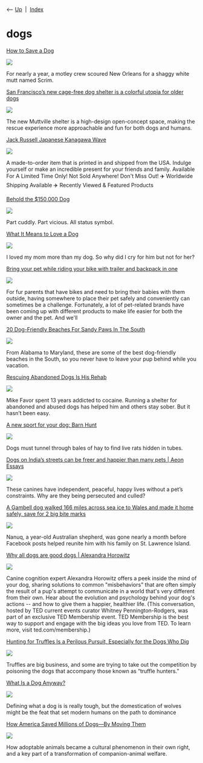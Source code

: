<div class="nav">

⟵ [Up](index.html)  \|  [Index](index.html)

</div>

# dogs

<div class="cards">

<div class="card">

<div class="card-title">

[How to Save a
Dog](https://www.newyorker.com/news/the-weekend-essay/how-to-save-a-dog)

</div>

<div class="card-image">

[![](https://media.newyorker.com/photos/67fd592b311129d534efd247/16:9/w_1280,c_limit/The%20New%20Yorker%20Edit%20%20(1).jpg)](https://www.newyorker.com/news/the-weekend-essay/how-to-save-a-dog)

</div>

For nearly a year, a motley crew scoured New Orleans for a shaggy white
mutt named Scrim.

</div>

<div class="card">

<div class="card-title">

[San Francisco’s new cage-free dog shelter is a colorful utopia for
older
dogs](https://www.fastcompany.com/91199968/new-muttville-shelter?amp;utm_campaign=rss+fastcompany&utm_content=rss&utm_medium=feed&utm_source=rss&partner=rss)

</div>

<div class="card-image">

[![](https://images.fastcompany.com/image/upload/f_webp,q_auto,c_fit/wp-cms-2/2024/10/01-91199968-muttville-dog-shelter.jpg)](https://www.fastcompany.com/91199968/new-muttville-shelter?amp;utm_campaign=rss+fastcompany&utm_content=rss&utm_medium=feed&utm_source=rss&partner=rss)

</div>

The new Muttville shelter is a high-design open-concept space, making
the rescue experience more approachable and fun for both dogs and
humans.

</div>

<div class="card">

<div class="card-title">

[Jack Russell Japanese Kanagawa
Wave](https://gearswares.com/jack-russell-japanese-kanagawa-wave?c=Black&p=FRONT&s=ceramic-15)

</div>

<div class="card-image">

[![](https://banksy.gearint.com/socialshare?overlayPath=https%3A%2F%2Fgearlaunch-product-images-secure.imgix.net%2Fimg%2Fproduct%2FFifteenOunceMugWhite_FRONT-v1_591a745a09.png%3Fs%3Ddf08989ebfb54c53e0a89e25fbdf20b1&artPath=https%3A%2F%2Fgearlaunch-prod-imgix-secure.imgix.net%2F9bab12e9-5bf9-41f0-9ca0-fc6b024e9bb6%3Ffit%3Dclamp%26ixlib%3Djava-1.1.0%26s%3D11726170907133685c52da45a27500b2&offsetX=248&offsetY=158&imageWidth=348&bgColor=000000&mockupWidth=700&socialshareWidth=1415&socialshareHeight=741&socialshareOffset=357&allowOverflow=false)](https://gearswares.com/jack-russell-japanese-kanagawa-wave?c=Black&p=FRONT&s=ceramic-15)

</div>

A made-to-order item that is printed in and shipped from the USA.
Indulge yourself or make an incredible present for your friends and
family. Available For A Limited Time Only! Not Sold Anywhere! Don't Miss
Out! ✈️ Worldwide Shipping Available ✈️ Recently Viewed & Featured
Products

</div>

<div class="card">

<div class="card-title">

[Behold the \$150,000
Dog](https://nymag.com/intelligencer/article/why-are-svalinn-dogs-so-expensive.html)

</div>

<div class="card-image">

[![](https://pyxis.nymag.com/v1/imgs/587/b5b/00ecc471cbb4d626debf3f6197d3c7eb27-Svalinn-Dogs-Wells.1x.rsocial.w1200.jpg)](https://nymag.com/intelligencer/article/why-are-svalinn-dogs-so-expensive.html)

</div>

Part cuddly. Part vicious. All status symbol.

</div>

<div class="card">

<div class="card-title">

[What It Means to Love a
Dog](https://www.theatlantic.com/ideas/archive/2024/04/dogland-tommy-tomlinson-book-excerpt/678157)

</div>

<div class="card-image">

[![](https://cdn.theatlantic.com/thumbor/YTlALnNsXqTBUI-jL8FGOrrtd_k=/0x102:4792x2598/1200x625/media/img/mt/2024/04/HR_NN11596397_/original.jpg)](https://www.theatlantic.com/ideas/archive/2024/04/dogland-tommy-tomlinson-book-excerpt/678157)

</div>

I loved my mom more than my dog. So why did I cry for him but not for
her?

</div>

<div class="card">

<div class="card-title">

[Bring your pet while riding your bike with trailer and backpack in
one](https://www.yankodesign.com/2024/03/29/bring-your-pet-while-riding-your-bike-with-trailer-and-backpack-in-one)

</div>

<div class="card-image">

[![](https://www.yankodesign.com/images/design_news/2024/03/bring-your-pet-while-riding-your-bike-with-trailer-and-backpack-in-one/1.jpg)](https://www.yankodesign.com/2024/03/29/bring-your-pet-while-riding-your-bike-with-trailer-and-backpack-in-one)

</div>

For fur parents that have bikes and need to bring their babies with them
outside, having somewhere to place their pet safely and conveniently can
sometimes be a challenge. Fortunately, a lot of pet-related brands have
been coming up with different products to make life easier for both the
owner and the pet. And we'll

</div>

<div class="card">

<div class="card-title">

[20 Dog-Friendly Beaches For Sandy Paws In The
South](https://www.southernliving.com/dog-friendly-beaches-6529812)

</div>

<div class="card-image">

[![](https://www.southernliving.com/thmb/XlBUm05GWhiKThEfxhCaqZOk7pM=/1500x0/filters:no_upscale():max_bytes(150000):strip_icc()/GettyImages-1183105036-1-2000-65c26257bc654297901f1a0696dfd008.jpg)](https://www.southernliving.com/dog-friendly-beaches-6529812)

</div>

From Alabama to Maryland, these are some of the best dog-friendly
beaches in the South, so you never have to leave your pup behind while
you vacation.

</div>

<div class="card">

<div class="card-title">

[Rescuing Abandoned Dogs Is His
Rehab](https://www.nytimes.com/2024/02/23/nyregion/dog-shelter-freedom-house-rehab.html)

</div>

<div class="card-image">

[![](https://static01.nyt.com/images/2024/02/25/nyregion/25dogrescue-promo-pbwf/00dogrescue-promo-pbwf-largeHorizontalJumbo.jpg)](https://www.nytimes.com/2024/02/23/nyregion/dog-shelter-freedom-house-rehab.html)

</div>

Mike Favor spent 13 years addicted to cocaine. Running a shelter for
abandoned and abused dogs has helped him and others stay sober. But it
hasn’t been easy.

</div>

<div class="card">

<div class="card-title">

[A new sport for your dog: Barn
Hunt](https://www.axios.com/2024/02/16/barn-hunt-dog-sport-agility-kennel-conformation-rats)

</div>

<div class="card-image">

[![](https://images.axios.com/6LzReAb9lTY5yvz8xcowi3EsdWA=/0x0:1920x1080/1366x768/2024/02/12/1707762262036.png)](https://www.axios.com/2024/02/16/barn-hunt-dog-sport-agility-kennel-conformation-rats)

</div>

Dogs must tunnel through bales of hay to find live rats hidden in tubes.

</div>

<div class="card">

<div class="card-title">

[Dogs on India’s streets can be freer and happier than many pets \| Aeon
Essays](https://aeon.co/essays/dogs-on-indias-streets-can-be-freer-and-happier-than-many-pets?src=longreads)

</div>

<div class="card-image">

[![](https://images.aeonmedia.co/images/dcadf59d-aee4-4353-853a-f2865f35d35d/essay-dog-1.jpg?width=1200&quality=75&format=auto)](https://aeon.co/essays/dogs-on-indias-streets-can-be-freer-and-happier-than-many-pets?src=longreads)

</div>

These canines have independent, peaceful, happy lives without a pet’s
constraints. Why are they being persecuted and culled?

</div>

<div class="card">

<div class="card-title">

[A Gambell dog walked 166 miles across sea ice to Wales and made it home
safely, save for 2 big bite
marks](https://www.adn.com/alaska-news/rural-alaska/2023/04/11/a-gambell-dog-walked-166-miles-across-sea-ice-to-wales-and-made-it-home-safe-save-for-2-big-bite-marks?fbclid=IwAR3SF6MDYhLEUE7D9XgxhkwUKsaEQkTTysiLyCQJ_G0VtzxYcqfzO6zVESY&mibextid=ykz3hl)

</div>

<div class="card-image">

[![](https://www.adn.com/resizer//35kLNPOZESFISBZZquXMzOEutFY=/1200x630/filters:format(jpg):quality(70)/cloudfront-us-east-1.images.arcpublishing.com/adn/O4A5XWZZKFFDJNKEVZDAGQVSYQ.jpg)](https://www.adn.com/alaska-news/rural-alaska/2023/04/11/a-gambell-dog-walked-166-miles-across-sea-ice-to-wales-and-made-it-home-safe-save-for-2-big-bite-marks?fbclid=IwAR3SF6MDYhLEUE7D9XgxhkwUKsaEQkTTysiLyCQJ_G0VtzxYcqfzO6zVESY&mibextid=ykz3hl)

</div>

Nanuq, a year-old Australian shepherd, was gone nearly a month before
Facebook posts helped reunite him with his family on St. Lawrence
Island.

</div>

<div class="card">

<div class="card-title">

[Why all dogs are good dogs \| Alexandra
Horowitz](https://www.ted.com/talks/alexandra_horowitz_why_all_dogs_are_good_dogs?rss=172BB350-0205)

</div>

<div class="card-image">

[![](https://pi.tedcdn.com/r/talkstar-photos.s3.amazonaws.com/uploads/1b0c3fc2-2892-4256-93c4-49523ae9e87b/AlexandraHorowitz_2022H-embed.jpg?u%5Br%5D=2&u%5Bs%5D=0.5&u%5Ba%5D=0.8&u%5Bt%5D=0.03&quality=82c=1050%2C550&w=1050)](https://www.ted.com/talks/alexandra_horowitz_why_all_dogs_are_good_dogs?rss=172BB350-0205)

</div>

Canine cognition expert Alexandra Horowitz offers a peek inside the mind
of your dog, sharing solutions to common "misbehaviors" that are often
simply the result of a pup's attempt to communicate in a world that's
very different from their own. Hear about the evolution and psychology
behind your dog's actions -- and how to give them a happier, healthier
life. (This conversation, hosted by TED current events curator Whitney
Pennington-Rodgers, was part of an exclusive TED Membership event. TED
Membership is the best way to support and engage with the big ideas you
love from TED. To learn more, visit ted.com/membership.)

</div>

<div class="card">

<div class="card-title">

[Hunting for Truffles Is a Perilous Pursuit, Especially for the Dogs Who
Dig](https://www.nytimes.com/2023/01/14/world/europe/italy-truffles-dogs.html)

</div>

<div class="card-image">

[![](https://static01.nyt.com/images/2023/01/14/multimedia/14italy-trufflewars-2-fjmh/14italy-trufflewars-2-fjmh-largeHorizontalJumbo.jpg?year=2023&h=683&w=1024&s=e15b7a9c55892bb9769f33cfa585e20ccb626159e7507d67b4070c09e36b6baa&k=ZQJBKqZ0VN)](https://www.nytimes.com/2023/01/14/world/europe/italy-truffles-dogs.html)

</div>

Truffles are big business, and some are trying to take out the
competition by poisoning the dogs that accompany those known as “truffle
hunters.”

</div>

<div class="card">

<div class="card-title">

[What Is a Dog
Anyway?](https://www.scientificamerican.com/article/what-is-a-dog-anyway)

</div>

<div class="card-image">

[![](https://static.scientificamerican.com/sciam/cache/file/E344A694-FF44-407B-A4B3FC3E5A7F55B7_source.png?w=1200)](https://www.scientificamerican.com/article/what-is-a-dog-anyway)

</div>

Defining what a dog is is really tough, but the domestication of wolves
might be the feat that set modern humans on the path to dominance

</div>

<div class="card">

<div class="card-title">

[How America Saved Millions of Dogs—By Moving
Them](https://time.com/6144366/dog-adoption-relocation-aspca)

</div>

<div class="card-image">

[![](https://api.time.com/wp-content/uploads/2022/02/dog-adoption-relocation-airplane.jpg?quality=85&w=1200&h=628&crop=1)](https://time.com/6144366/dog-adoption-relocation-aspca)

</div>

How adoptable animals became a cultural phenomenon in their own right,
and a key part of a transformation of companion-animal welfare.

</div>

</div>
